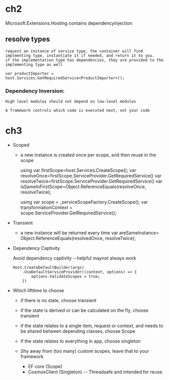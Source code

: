 # ch2

Microsoft.Extensions.Hosting contains dependencyinjection

## resolve types

    request an instance of service type, the container will find implmenting type, instantiate it if needed, and return it to you.
    if the implementation type has dependencies, they are provided to the implementing type as well

    var productImporter = host.Services.GetRequiredService<ProductImporter>();

### Dependency Inversion:

    High level modules should not depend on low-level modules

    A framework controls which code is executed next, not your code

# ch3

-   Scoped
    -   a new instance is created once per scope, and then reuse in the scope

        using var firstScope=host.Services.CreateScope();
        var resolveOnce=firstScope.ServiceProvider.GetRequiredService<IProductImporter>()
        var resolveTwice=firstScope.ServiceProvider.GetRequiredService<IProductImporter>()
        var isSameInFirstScope=Object.ReferenceEquals(resolveOnce, resolveTwice);

        using var scope = _serviceScopeFactory.CreateScope();
        var transformationContext = scope.ServiceProvider.GetRequiredService<IProductTransformationContext>();

-   Transient
    -   a new instance will be returned every time
        var areSameInstance= Object.ReferenceEquals(resolvedOnce, resolveTwice);

-   Dependency Captivity

    Avoid dependency captivity --helpful maynot always work

        Host.CreateDefaultBuilder(args)
            .UseDefaultServiceProvider((context, options) => {
                options.ValidateScopes = true;
            })

-   Which lifttime to choose
    -   if there is no state, choose transient
    -   if the state is derived or can be calculated on the fly, choose transient
    -   if the state relates to a single item, request or context, and needs to be shared between depending classes, choose Scope
    -   if the state relates to everything in app, choose singleton
    -   Shy away from (too many) custom scopes, leave that to your framework

        -   EF core (Scope)
        -   CosmosClient (Singleton) -- Threadsafe and intended for reuse.
